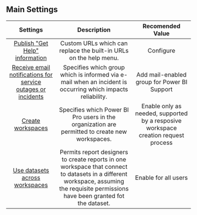## Main Settings

| Settings | Description | Recomended Value |
|:------------------------:|:-----------------------:|:-----------:|
| [Publish "Get Help" information](https://docs.microsoft.com/en-us/power-bi/guidance/admin-tenant-settings#publish-get-help-information) | Custom URLs which can replace the built-in URLs on the help menu. | Configure | 
| [Receive email notifications for service outages or incidents](https://docs.microsoft.com/en-us/power-bi/guidance/admin-tenant-settings#receive-email-notification-service-outages-or-incidents) | Specifies which group which is informed via e-mail when an incident is occurring which impacts reliability. | Add mail-enabled group for Power BI Support | 
| [Create workspaces](https://docs.microsoft.com/en-us/power-bi/guidance/admin-tenant-settings#create-workspaces) | Specifies which Power BI Pro users in the organization are permitted to create new workspaces. | Enable only as needed, supported by a resposive workspace creation request process | 
| [Use datasets across workspaces](https://docs.microsoft.com/en-us/power-bi/connect-data/service-datasets-admin-across-workspaces) | Permits report designers to create reports in one workspace that connect to datasets in a different workspace, assuming the requisite permissions have been granted fot the dataset. | Enable for all users | 


